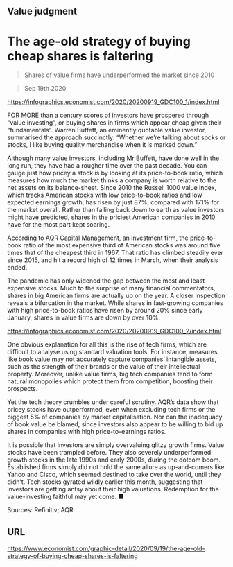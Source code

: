 ## Value judgment

# The age-old strategy of buying cheap shares is faltering

> Shares of value firms have underperformed the market since 2010

> Sep 19th 2020



https://infographics.economist.com/2020/20200919_GDC100_1/index.html

FOR MORE than a century scores of investors have prospered through “value investing”, or buying shares in firms which appear cheap given their “fundamentals”. Warren Buffett, an eminently quotable value investor, summarised the approach succinctly: “Whether we’re talking about socks or stocks, I like buying quality merchandise when it is marked down.”

Although many value investors, including Mr Buffett, have done well in the long run, they have had a rougher time over the past decade. You can gauge just how pricey a stock is by looking at its price-to-book ratio, which measures how much the market thinks a company is worth relative to the net assets on its balance-sheet. Since 2010 the Russell 1000 value index, which tracks American stocks with low price-to-book ratios and low expected earnings growth, has risen by just 87%, compared with 171% for the market overall. Rather than falling back down to earth as value investors might have predicted, shares in the priciest American companies in 2010 have for the most part kept soaring.

According to AQR Capital Management, an investment firm, the price-to-book ratio of the most expensive third of American stocks was around five times that of the cheapest third in 1967. That ratio has climbed steadily ever since 2015, and hit a record high of 12 times in March, when their analysis ended.

The pandemic has only widened the gap between the most and least expensive stocks. Much to the surprise of many financial commentators, shares in big American firms are actually up on the year. A closer inspection reveals a bifurcation in the market. While shares in fast-growing companies with high price-to-book ratios have risen by around 20% since early January, shares in value firms are down by over 10%.



https://infographics.economist.com/2020/20200919_GDC100_2/index.html

One obvious explanation for all this is the rise of tech firms, which are difficult to analyse using standard valuation tools. For instance, measures like book value may not accurately capture companies’ intangible assets, such as the strength of their brands or the value of their intellectual property. Moreover, unlike value firms, big tech companies tend to form natural monopolies which protect them from competition, boosting their prospects.

Yet the tech theory crumbles under careful scrutiny. AQR’s data show that pricey stocks have outperformed, even when excluding tech firms or the biggest 5% of companies by market capitalisation. Nor can the inadequacy of book value be blamed, since investors also appear to be willing to bid up shares in companies with high price-to-earnings ratios.

It is possible that investors are simply overvaluing glitzy growth firms. Value stocks have been trampled before. They also severely underperformed growth stocks in the late 1990s and early 2000s, during the dotcom boom. Established firms simply did not hold the same allure as up-and-comers like Yahoo and Cisco, which seemed destined to take over the world, until they didn’t. Tech stocks gyrated wildly earlier this month, suggesting that investors are getting antsy about their high valuations. Redemption for the value-investing faithful may yet come. ■

Sources: Refinitiv; AQR



## URL

https://www.economist.com/graphic-detail/2020/09/19/the-age-old-strategy-of-buying-cheap-shares-is-faltering

